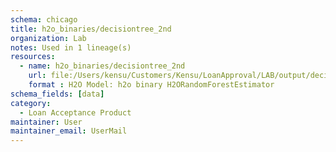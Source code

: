 ```yaml
---
schema: chicago
title: h2o_binaries/decisiontree_2nd
organization: Lab
notes: Used in 1 lineage(s)
resources:
  - name: h2o_binaries/decisiontree_2nd 
    url: file:/Users/kensu/Customers/Kensu/LoanApproval/LAB/output/decisiontree_2nd/h2o_binaries/decisiontree_2nd 
    format : H2O Model: h2o binary H2ORandomForestEstimator
schema_fields: [data]
category:
  - Loan Acceptance Product
maintainer: User
maintainer_email: UserMail
---
```

